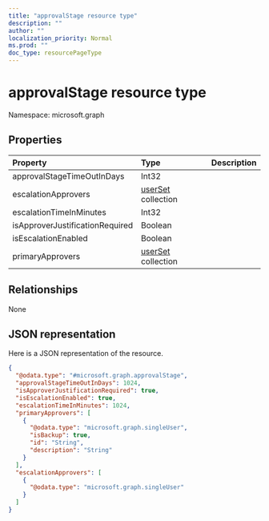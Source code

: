 ```yaml
---
title: "approvalStage resource type"
description: ""
author: ""
localization_priority: Normal
ms.prod: ""
doc_type: resourcePageType
---
```


# approvalStage resource type


Namespace: microsoft.graph



## Properties
|Property|Type|Description|
|:---|:---|:---|
|approvalStageTimeOutInDays|Int32||
|escalationApprovers|[userSet](../resources/userset.md) collection||
|escalationTimeInMinutes|Int32||
|isApproverJustificationRequired|Boolean||
|isEscalationEnabled|Boolean||
|primaryApprovers|[userSet](../resources/userset.md) collection||

## Relationships
None

## JSON representation
Here is a JSON representation of the resource.
<!-- {
  "blockType": "resource",
  "@odata.type": "microsoft.graph.approvalStage"
}
-->
``` json
{
  "@odata.type": "#microsoft.graph.approvalStage",
  "approvalStageTimeOutInDays": 1024,
  "isApproverJustificationRequired": true,
  "isEscalationEnabled": true,
  "escalationTimeInMinutes": 1024,
  "primaryApprovers": [
    {
      "@odata.type": "microsoft.graph.singleUser",
      "isBackup": true,
      "id": "String",
      "description": "String"
    }
  ],
  "escalationApprovers": [
    {
      "@odata.type": "microsoft.graph.singleUser"
    }
  ]
}
```

